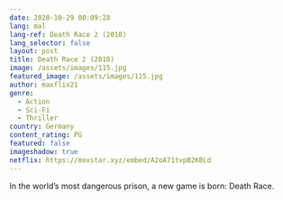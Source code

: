 ```yaml
---
date: 2020-10-29 00:09:28
lang: mal
lang-ref: Death Race 2 (2010)
lang_selector: false
layout: post
title: Death Race 2 (2010)
image: /assets/images/115.jpg
featured_image: /assets/images/115.jpg
author: maxflix21
genre:
  - Action
  - Sci-Fi
  - Thriller
country: Germany
content_rating: PG
featured: false
imageshadow: true
netflix: https://movstar.xyz/embed/A2oA71tvpB2KBLd
---
```

In the world’s most dangerous prison, a new game is born: Death Race.